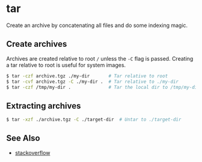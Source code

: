 # tar
Create an archive by concatenating all files and do some indexing magic.

## Create archives
Archives are created relative to root `/` unless the `-C` flag is passed.
Creating a tar relative to root is useful for system images.
```sh
$ tar -czf archive.tgz ./my-dir       # Tar relative to root
$ tar -cvf archive.tgz -C ./my-dir .  # Tar relative to ./my-dir
$ tar -czf /tmp/my-dir .              # Tar the local dir to /tmp/my-dir
```

## Extracting archives
```sh
$ tar -xzf ./archive.tgz -C ./target-dir  # Untar to ./target-dir
```

## See Also
- [stackoverflow](http://stackoverflow.com/questions/939982/how-do-i-tar-a-directory-of-files-and-folders-without-including-the-directory-it)
